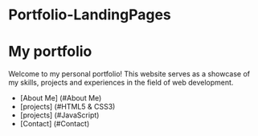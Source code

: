 # Portfolio-LandingPages

# My portfolio

Welcome to my personal portfolio! 
This website serves as a showcase of my skills, projects and experiences in the field of web development.

- [About Me] (#About Me)
- [projects] (#HTML5 & CSS3)
- [projects] (#JavaScript)
- [Contact] (#Contact)
